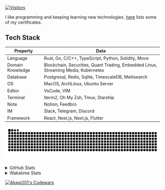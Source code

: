 <!-- markdownlint-disable MD041 MD010 MD033 -->
[![Visitors](https://api.visitorbadge.io/api/daily?path=Akagi201%2FAkagi201&label=Visitors%20Today&countColor=%2337d67a)](https://visitorbadge.io/status?path=Akagi201%2FAkagi201)

I like programming and keeping learning new technologies. [here](https://github.com/Akagi201/blockchain) lists some of my certificates.

## Tech Stack

| Property         	| Data                                                                               	|
|------------------	|------------------------------------------------------------------------------------	|
| Language         	| Rust, Go, C/C++, TypeScript, Python, Solidity, Move                                 |
| Domain Knowledge 	| Blockchain, Securities, Quant Trading, Embedded Linux, Streaming Media, Kubernetes 	|
| Database         	| Postgresql, Redis, Sqlite, TimescaleDB, Meilisearch                                 |
| OS               	| MacOS, ArchLinux, Ubuntu Server                                                     |
| Editor           	| VsCode, VIM                                                                        	|
| Terminal          | Iterm2, Oh My Zsh, Tmux, Starship                                                   |
| Note             	| Notion, Feedbro                                                                    	|
| IM               	| Slack, Telegram, Discord                                                            |
| Framework         | React, Nest.js, Next.js, Flutter                                                   	|

[![github contribution grid snake animation](https://raw.githubusercontent.com/Akagi201/Akagi201/output/github-contribution-grid-snake.svg#gh-light-mode-only)](https://github.com/Akagi201)

<details>
<summary>GitHub Stats</summary>
  <a href="https://github.com/Akagi201"><img alt="Profile Detail" src="https://raw.githubusercontent.com/Akagi201/Akagi201/master/profile-summary-card-output/dracula/0-profile-details.svg" /></a>
  <a href="https://github.com/Akagi201"><img alt="Github Stats" src="https://raw.githubusercontent.com/Akagi201/Akagi201/master/profile-summary-card-output/dracula/3-stats.svg" /></a>
  <a href="https://github.com/Akagi201"><img alt="Lang By Commits" src="https://raw.githubusercontent.com/Akagi201/Akagi201/master/profile-summary-card-output/dracula/2-most-commit-language.svg" /></a>
</details>

<details>
<summary>Wakatime Stats</summary>
<br>

<!--START_SECTION:waka-->

```txt
From: 30 December 2023 - To: 06 January 2024

Total Time: 47 hrs

Other        29 hrs 31 mins  ███████████████▓░░░░░░░░░   62.80 %
Rust         11 hrs 11 mins  ██████░░░░░░░░░░░░░░░░░░░   23.80 %
sh           4 hrs           ██░░░░░░░░░░░░░░░░░░░░░░░   08.53 %
TOML         39 mins         ▒░░░░░░░░░░░░░░░░░░░░░░░░   01.41 %
Go           32 mins         ▒░░░░░░░░░░░░░░░░░░░░░░░░   01.16 %
Markdown     29 mins         ▒░░░░░░░░░░░░░░░░░░░░░░░░   01.03 %
Python       12 mins         ░░░░░░░░░░░░░░░░░░░░░░░░░   00.44 %
YAML         10 mins         ░░░░░░░░░░░░░░░░░░░░░░░░░   00.37 %
Makefile     5 mins          ░░░░░░░░░░░░░░░░░░░░░░░░░   00.21 %
Dart         4 mins          ░░░░░░░░░░░░░░░░░░░░░░░░░   00.16 %
```

<!--END_SECTION:waka-->

</details>

<a href="https://www.codewars.com/users/Akagi201"><img alt="Akagi201's Codewars" src="https://www.codewars.com/users/Akagi201/badges/small"></a>
